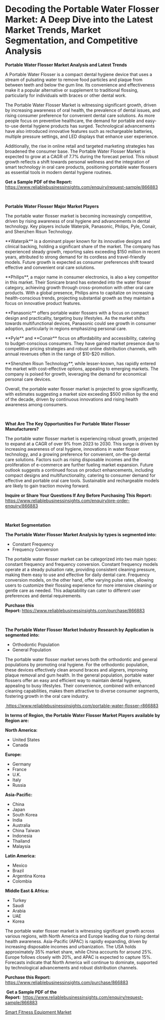 <p><h1>Decoding the Portable Water Flosser Market: A Deep Dive into the Latest Market Trends, Market Segmentation, and Competitive Analysis</h1></p><p><strong>Portable Water Flosser Market Analysis and Latest Trends</strong></p>
<p><p>A Portable Water Flosser is a compact dental hygiene device that uses a stream of pulsating water to remove food particles and plaque from between teeth and below the gum line. Its convenience and effectiveness make it a popular alternative or supplement to traditional flossing, particularly for individuals with braces or other dental work.</p><p>The Portable Water Flosser Market is witnessing significant growth, driven by increasing awareness of oral health, the prevalence of dental issues, and rising consumer preference for convenient dental care solutions. As more people focus on preventive healthcare, the demand for portable and easy-to-use dental hygiene products has surged. Technological advancements have also introduced innovative features such as rechargeable batteries, multiple pressure settings, and LED displays that enhance user experience.</p><p>Additionally, the rise in online retail and targeted marketing strategies has broadened the consumer base. The Portable Water Flosser Market is expected to grow at a CAGR of 7.7% during the forecast period. This robust growth reflects a shift towards personal wellness and the integration of smart technology in oral care products, positioning portable water flossers as essential tools in modern dental hygiene routines.</p></p>
<p><strong>Get a Sample PDF of the Report:&nbsp;</strong> <a href="https://www.reliablebusinessinsights.com/enquiry/request-sample/866883?utm_campaign=2174&utm_medium=2&utm_source=Github&utm_content=ia&utm_term=07022025&utm_id=portable-water-flosser">https://www.reliablebusinessinsights.com/enquiry/request-sample/866883</a></p>
<p>&nbsp;</p>
<p><strong>Portable Water Flosser Major Market Players</strong></p>
<p><p>The portable water flosser market is becoming increasingly competitive, driven by rising awareness of oral hygiene and advancements in dental technology. Key players include Waterpik, Panasonic, Philips, Pyle, Conair, and Shenzhen Risun Technology.</p><p>**Waterpik** is a dominant player known for its innovative designs and clinical backing, holding a significant share of the market. The company has experienced steady growth, reporting sales exceeding $150 million in recent years, attributed to strong demand for its cordless and travel-friendly models. Future growth is expected as consumer preferences shift toward effective and convenient oral care solutions.</p><p>**Philips**, a major name in consumer electronics, is also a key competitor in this market. Their Sonicare brand has extended into the water flosser category, achieving growth through cross-promotion with other oral care products. With a global presence, Philips aims to capitalize on increasing health-conscious trends, projecting substantial growth as they maintain a focus on innovative product features.</p><p>**Panasonic** offers portable water flossers with a focus on compact design and practicality, targeting busy lifestyles. As the market shifts towards multifunctional devices, Panasonic could see growth in consumer adoption, particularly in regions emphasizing personal care.</p><p>**Pyle** and **Conair** focus on affordability and accessibility, catering to budget-conscious consumers. They have gained market presence due to competitive pricing strategies and robust online distribution channels, with annual revenues often in the range of $10-$20 million.</p><p>**Shenzhen Risun Technology**, while lesser-known, has rapidly entered the market with cost-effective options, appealing to emerging markets. The company is poised for growth, leveraging the demand for economical personal care devices.</p><p>Overall, the portable water flosser market is projected to grow significantly, with estimates suggesting a market size exceeding $500 million by the end of the decade, driven by continuous innovations and rising health awareness among consumers.</p></p>
<p>&nbsp;</p>
<p><strong>What Are The Key Opportunities For Portable Water Flosser Manufacturers?</strong></p>
<p><p>The portable water flosser market is experiencing robust growth, projected to expand at a CAGR of over 9% from 2023 to 2030. This surge is driven by increasing awareness of oral hygiene, innovations in water flosser technology, and a growing preference for convenient, on-the-go dental care solutions. Factors such as rising disposable incomes and the proliferation of e-commerce are further fueling market expansion. Future outlook suggests a continued focus on product enhancements, including compact designs and multifunctionality, catering to consumer demand for effective and portable oral care tools. Sustainable and rechargeable models are likely to gain traction moving forward.</p></p>
<p><strong>Inquire or Share Your Questions If Any Before Purchasing This Report:</strong> <a href="https://www.reliablebusinessinsights.com/enquiry/pre-order-enquiry/866883?utm_campaign=2174&utm_medium=2&utm_source=Github&utm_content=ia&utm_term=07022025&utm_id=portable-water-flosser">https://www.reliablebusinessinsights.com/enquiry/pre-order-enquiry/866883</a></p>
<p>&nbsp;</p>
<p><strong>Market Segmentation</strong></p>
<p><strong>The Portable Water Flosser Market Analysis by types is segmented into:</strong></p>
<p><ul><li>Constant Frequency</li><li>Frequency Conversion</li></ul></p>
<p><p>The portable water flosser market can be categorized into two main types: constant frequency and frequency conversion. Constant frequency models operate at a steady pulsation rate, providing consistent cleaning pressure, making them easy to use and effective for daily dental care. Frequency conversion models, on the other hand, offer varying pulse rates, allowing users to customize their flossing experience for more intensive cleaning or gentle care as needed. This adaptability can cater to different user preferences and dental requirements.</p></p>
<p><strong>Purchase this Report:&nbsp;</strong><a href="https://www.reliablebusinessinsights.com/purchase/866883?utm_campaign=2174&utm_medium=2&utm_source=Github&utm_content=ia&utm_term=07022025&utm_id=portable-water-flosser">https://www.reliablebusinessinsights.com/purchase/866883</a></p>
<p>&nbsp;</p>
<p><strong>The Portable Water Flosser Market Industry Research by Application is segmented into:</strong></p>
<p><ul><li>Orthodontic Population</li><li>General Population</li></ul></p>
<p><p>The portable water flosser market serves both the orthodontic and general populations by promoting oral hygiene. For the orthodontic population, these devices effectively clean around braces and aligners, improving plaque removal and gum health. In the general population, portable water flossers offer an easy and efficient way to maintain dental hygiene, appealing to busy lifestyles. Their convenience, combined with enhanced cleaning capabilities, makes them attractive to diverse consumer segments, fostering growth in the oral care industry.</p></p>
<p><a href="https://www.reliablebusinessinsights.com/portable-water-flosser-r866883?utm_campaign=2174&utm_medium=2&utm_source=Github&utm_content=ia&utm_term=07022025&utm_id=portable-water-flosser">&nbsp;https://www.reliablebusinessinsights.com/portable-water-flosser-r866883</a></p>
<p><strong>In terms of Region, the Portable Water Flosser Market Players available by Region are:</strong></p>
<p>
    <p> <strong> North America: </strong>
        <ul>
            <li>United States</li>
            <li>Canada</li>
        </ul>
        </p> 
    <p> <strong> Europe: </strong>
        <ul>
            <li>Germany</li>
            <li>France</li>
            <li>U.K.</li>
            <li>Italy</li>
            <li>Russia</li>
        </ul>
        </p> 
    <p> <strong> Asia-Pacific: </strong>
        <ul>
            <li>China</li>
            <li>Japan</li>
            <li>South Korea</li>
            <li>India</li>
            <li>Australia</li>
            <li>China Taiwan</li>
            <li>Indonesia</li>
            <li>Thailand</li>
            <li>Malaysia</li>
        </ul>
        </p> 
    <p> <strong> Latin America: </strong>
        <ul>
            <li>Mexico</li>
            <li>Brazil</li>
            <li>Argentina Korea</li>
            <li>Colombia</li>
        </ul>
        </p> 
    <p> <strong> Middle East & Africa: </strong>
        <ul>
            <li>Turkey</li>
            <li>Saudi</li>
            <li>Arabia</li>
            <li>UAE</li>
            <li>Korea</li>
        </ul>
    </p>
    </p>
<p><p>The portable water flosser market is witnessing significant growth across various regions, with North America and Europe leading due to rising dental health awareness. Asia-Pacific (APAC) is rapidly expanding, driven by increasing disposable incomes and urbanization. The USA holds approximately 35% market share, while China accounts for around 25%. Europe follows closely with 20%, and APAC is expected to capture 15%. Forecasts indicate that North America will continue to dominate, supported by technological advancements and robust distribution channels.</p></p>
<p><strong>Purchase this Report: </strong><a href="https://www.reliablebusinessinsights.com/purchase/866883?utm_campaign=2174&utm_medium=2&utm_source=Github&utm_content=ia&utm_term=07022025&utm_id=portable-water-flosser">https://www.reliablebusinessinsights.com/purchase/866883</a></p>
<p>&nbsp;<strong>Get a Sample PDF of the Report:&nbsp;&nbsp;</strong><a href="https://www.reliablebusinessinsights.com/enquiry/request-sample/866883?utm_campaign=2174&utm_medium=2&utm_source=Github&utm_content=ia&utm_term=07022025&utm_id=portable-water-flosser">https://www.reliablebusinessinsights.com/enquiry/request-sample/866883</a></p>
<p><strong></strong></p>
<p><p><a href="https://github.com/MariaWashington76/Market-Research-Report-List-1/blob/main/smart-fitness-equipment-market.md?utm_campaign=2174&utm_medium=2&utm_source=Github&utm_content=ia&utm_term=07022025&utm_id=portable-water-flosser">Smart Fitness Equipment Market</a></p></p>